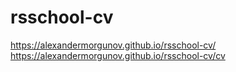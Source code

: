 # rsschool-cv

https://alexandermorgunov.github.io/rsschool-cv/
https://alexandermorgunov.github.io/rsschool-cv/cv
